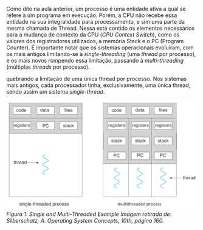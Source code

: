 Como dito na aula anterior, um processo é uma entidade ativa a qual se refere à um programa em execução. Porém, a CPU não recebe essa 
entidade na sua integralidade para processamento, e sim uma parte da mesma chamada de Thread. Nessa está contido os elementos necessários para
a mudança de contexto da CPU (*CPU Context Switch*), como os valores dos registradores utilizados, a memória Stack e o PC (Program Counter). 
É importante notar que os sistemas operacionais evoluíram, com os mais antigos limitando-se à *single-threading* (uma *thread* por processo), e os mais novos rompendo essa
limitação, passando à *multi-threading* (múltiplas *threads* por processo).

quebrando a limitação de uma única thread por processo.
Nos sistemas mais antigos, cada processador tinha, exclusivamente, uma única thread, sendo assim um sistema *single-thread*. 

![Figura 1](single-multi-threaded.png)
*Figura 1: Single and Multi-Threaded Example*
*Imagem retirada de: Silberschatz, A. Operating System Concepts, 10th, página 160.*
